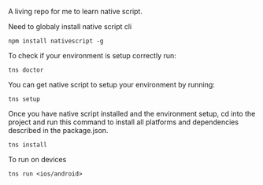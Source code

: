 A living repo for me to learn native script.

Need to globaly install native script cli

```
npm install nativescript -g
```

To check if your environment is setup correctly run:
```
tns doctor
```

You can get native script to setup your environment by running:
```
tns setup
```


Once you have native script installed and the environment setup, cd into the project and run this command to 
install all platforms and dependencies described in the package.json.
```
tns install
```

To run on devices
```
tns run <ios/android>
```
